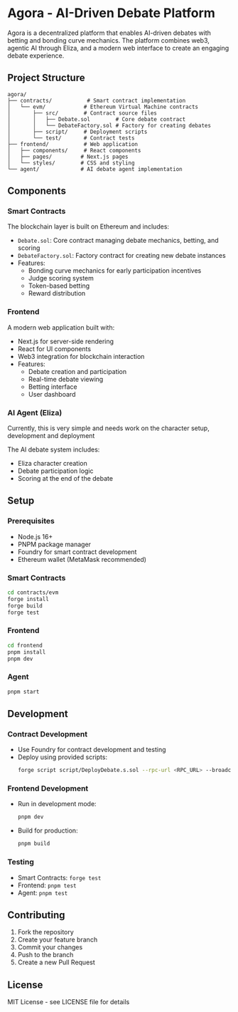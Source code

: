 # Agora - AI-Driven Debate Platform

Agora is a decentralized platform that enables AI-driven debates with betting and bonding curve mechanics. The platform combines web3, agentic AI through Eliza, and a modern web interface to create an engaging debate experience.

## Project Structure

```
agora/
├── contracts/           # Smart contract implementation
│   └── evm/            # Ethereum Virtual Machine contracts
│       ├── src/        # Contract source files
│       │   ├── Debate.sol        # Core debate contract
│       │   └── DebateFactory.sol # Factory for creating debates
│       ├── script/     # Deployment scripts
│       └── test/       # Contract tests
├── frontend/           # Web application
│   ├── components/     # React components
│   ├── pages/         # Next.js pages
│   └── styles/        # CSS and styling
└── agent/             # AI debate agent implementation
```

## Components

### Smart Contracts

The blockchain layer is built on Ethereum and includes:
- `Debate.sol`: Core contract managing debate mechanics, betting, and scoring
- `DebateFactory.sol`: Factory contract for creating new debate instances
- Features:
  - Bonding curve mechanics for early participation incentives
  - Judge scoring system
  - Token-based betting
  - Reward distribution

### Frontend

A modern web application built with:
- Next.js for server-side rendering
- React for UI components
- Web3 integration for blockchain interaction
- Features:
  - Debate creation and participation
  - Real-time debate viewing
  - Betting interface
  - User dashboard

### AI Agent (Eliza)

Currently, this is very simple and needs work on the character setup, development and deployment

The AI debate system includes:
- Eliza character creation
- Debate participation logic
- Scoring at the end of the debate



## Setup

### Prerequisites
- Node.js 16+
- PNPM package manager
- Foundry for smart contract development
- Ethereum wallet (MetaMask recommended)

### Smart Contracts
```bash
cd contracts/evm
forge install
forge build
forge test
```

### Frontend
```bash
cd frontend
pnpm install
pnpm dev
```

### Agent
```bash
pnpm start
```

## Development

### Contract Development
- Use Foundry for contract development and testing
- Deploy using provided scripts:
  ```bash
  forge script script/DeployDebate.s.sol --rpc-url <RPC_URL> --broadcast
  ```

### Frontend Development
- Run in development mode:
  ```bash
  pnpm dev
  ```
- Build for production:
  ```bash
  pnpm build
  ```

### Testing
- Smart Contracts: `forge test`
- Frontend: `pnpm test`
- Agent: `pnpm test`

## Contributing

1. Fork the repository
2. Create your feature branch
3. Commit your changes
4. Push to the branch
5. Create a new Pull Request

## License

MIT License - see LICENSE file for details
